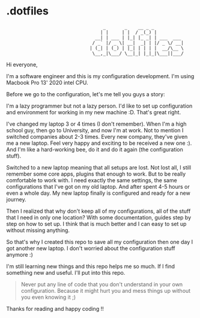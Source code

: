 # .dotfiles


```
                                    _       _    __ _ _
                                   | |     | |  / _(_) |
                                 __| | ___ | |_| |_ _| | ___  ___
                                / _` |/ _ \| __|  _| | |/ _ \/ __|
                               | (_| | (_) | |_| | | | |  __/\__ \
                                \__,_|\___/ \__|_| |_|_|\___||___/

```

Hi everyone,

I'm a software engineer and this is my configuration development. I'm using Macbook Pro 13' 2020 intel CPU.

Before we go to the configuration, let's me tell you guys a story:

I'm a lazy programmer but not a lazy person. I'd like to set up configuration and environment for working in my new machine :D. That's great right.

I've changed my laptop 3 or 4 times (I don't remember). When I'm a high school guy, then go to University, and now I'm at work. Not to mention I switched companies about 2-3 times. Every new company, they've given me a new laptop. Feel very happy and exciting to be received a new one :). And I'm like a hard-working bee, do it and do it again (the configuration stuff).

Switched to a new laptop meaning that all setups are lost. Not lost all, I still remember some core apps, plugins that enough to work. But to be really comfortable to work with. I need exactly the same settings, the same configurations that I've got on my old laptop. And after spent 4-5 hours or even a whole day. My new laptop finally is configured and ready for a new journey.

Then I realized that why don't keep all of my configurations, all of the stuff that I need in only one location? With some documentation, guides step by step on how to set up. I think that is much better and I can easy to set up without missing anything.

So that's why I created this repo to save all my configuration then one day I got another new laptop. I don't worried about the configuration stuff anymore :)

I'm still learning new things and this repo helps me so much. If I find something new and useful. I'll put into this repo.

> Never put any line of code that you don't understand in your own configuration. Because it might hurt you and mess things up without you even knowing it ;)

Thanks for reading and happy coding !!
